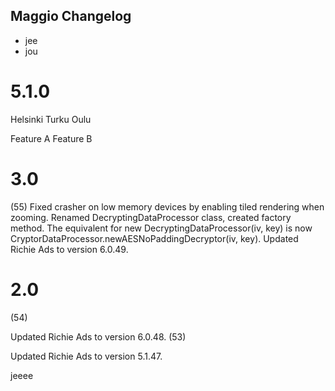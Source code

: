 Maggio Changelog
----------------

- jee
- jou

5.1.0
=======
Helsinki
Turku
Oulu



Feature A
Feature B

3.0
=====

(55)
Fixed crasher on low memory devices by enabling tiled rendering when zooming.
Renamed DecryptingDataProcessor class, created factory method. The equivalent for new DecryptingDataProcessor(iv, key) is now CryptorDataProcessor.newAESNoPaddingDecryptor(iv, key).
Updated Richie Ads to version 6.0.49.

2.0
====
(54)

Updated Richie Ads to version 6.0.48.
(53)

Updated Richie Ads to version 5.1.47.

jeeee
